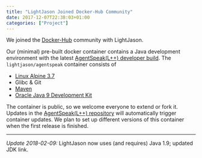 ```yaml
---
title: "LightJason Joined Docker-Hub Community"
date: 2017-12-07T22:38:03+01:00
categories: ["Project"]
---
```


We joined the [Docker-Hub](https://hub.docker.com/u/lightjason/) community with LightJason. <!--more-->

Our (minimal) pre-built docker container contains a Java development environment with the latest [AgentSpeak(L++) developer build](https://hub.docker.com/r/lightjason/agentspeak/).
The `lightjason/agentspeak` container consists of

* [Linux Alpine 3.7](https://alpinelinux.org/)
* Glibc & Git
* [Maven](https://maven.apache.org/)
* [Oracle Java 9 Development Kit](http://www.oracle.com/technetwork/java/javase/downloads/jdk9-downloads-3848520.html)

The container is public, so we welcome everyone to extend or fork it.
Updates in the [AgentSpeak(L++) repository](https://github.com/LightJason/AgentSpeak) will automatically trigger container updates.
We plan to set up different versions of this container when the first release is finished.

---
*Update 2018-02-09:* LightJason now uses (and requires) Java 1.9; updated JDK link.
